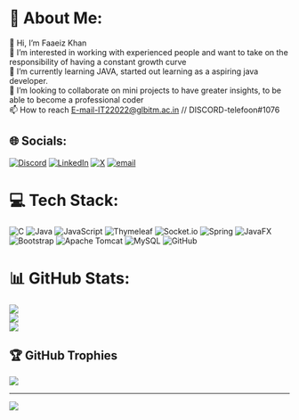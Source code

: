 # 💫 About Me:
👋 Hi, I’m Faaeiz Khan<br>👀 I’m interested in working with experienced people and want to take on the responsibility of having a constant growth curve<br>🌱 I’m currently learning JAVA, started out learning as a aspiring java developer.<br>💞️ I’m looking to collaborate on mini projects to have greater insights, to be able to become a professional coder<br>📫 How to reach E-mail-IT22022@glbitm.ac.in // DISCORD-telefoon#1076


## 🌐 Socials:
[![Discord](https://img.shields.io/badge/Discord-%237289DA.svg?logo=discord&logoColor=white)](https://discord.gg/telefoon#1076) [![LinkedIn](https://img.shields.io/badge/LinkedIn-%230077B5.svg?logo=linkedin&logoColor=white)](https://linkedin.com/in/faaeizkhan) [![X](https://img.shields.io/badge/X-black.svg?logo=X&logoColor=white)](https://x.com/telefooon) [![email](https://img.shields.io/badge/Email-D14836?logo=gmail&logoColor=white)](mailto:KHANFAAEIZ@gmail.com) 

# 💻 Tech Stack:
![C](https://img.shields.io/badge/c-%2300599C.svg?style=for-the-badge&logo=c&logoColor=white) ![Java](https://img.shields.io/badge/java-%23ED8B00.svg?style=for-the-badge&logo=openjdk&logoColor=white) ![JavaScript](https://img.shields.io/badge/javascript-%23323330.svg?style=for-the-badge&logo=javascript&logoColor=%23F7DF1E) ![Thymeleaf](https://img.shields.io/badge/Thymeleaf-%23005C0F.svg?style=for-the-badge&logo=Thymeleaf&logoColor=white) ![Socket.io](https://img.shields.io/badge/Socket.io-black?style=for-the-badge&logo=socket.io&badgeColor=010101) ![Spring](https://img.shields.io/badge/spring-%236DB33F.svg?style=for-the-badge&logo=spring&logoColor=white) ![JavaFX](https://img.shields.io/badge/javafx-%23FF0000.svg?style=for-the-badge&logo=javafx&logoColor=white) ![Bootstrap](https://img.shields.io/badge/bootstrap-%238511FA.svg?style=for-the-badge&logo=bootstrap&logoColor=white) ![Apache Tomcat](https://img.shields.io/badge/apache%20tomcat-%23F8DC75.svg?style=for-the-badge&logo=apache-tomcat&logoColor=black) ![MySQL](https://img.shields.io/badge/mysql-4479A1.svg?style=for-the-badge&logo=mysql&logoColor=white) ![GitHub](https://img.shields.io/badge/github-%23121011.svg?style=for-the-badge&logo=github&logoColor=white)
# 📊 GitHub Stats:
![](https://github-readme-stats.vercel.app/api?username=telefooon&theme=tokyonight&hide_border=false&include_all_commits=false&count_private=false)<br/>
![](https://nirzak-streak-stats.vercel.app/?user=telefooon&theme=tokyonight&hide_border=false)<br/>
![](https://github-readme-stats.vercel.app/api/top-langs/?username=telefooon&theme=tokyonight&hide_border=false&include_all_commits=false&count_private=false&layout=compact)

## 🏆 GitHub Trophies
![](https://github-profile-trophy.vercel.app/?username=telefooon&theme=radical&no-frame=false&no-bg=true&margin-w=4)

---
[![](https://visitcount.itsvg.in/api?id=telefooon&icon=7&color=0)](https://visitcount.itsvg.in)

<!-- Proudly created with GPRM ( https://gprm.itsvg.in ) -->

